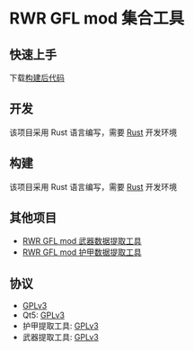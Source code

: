 # RWR GFL mod 集合工具

## 快速上手

下载[构建后代码](https://github.com/Kreedzt/rwr-gfl-collection-tool/releases)

## 开发

该项目采用 Rust 语言编写，需要 [Rust](https://www.rust-lang.org/) 开发环境

## 构建

该项目采用 Rust 语言编写，需要 [Rust](https://www.rust-lang.org/) 开发环境

## 其他项目

- [RWR GFL mod 武器数据提取工具](https://github.com/Kreedzt/rwr-gfl-weapon-parser)
- [RWR GFL mod 护甲数据提取工具](https://github.com/Kreedzt/rwr-gfl-armor-parser)

## 协议

- [GPLv3](https://opensource.org/licenses/GPL-3.0)
- Qt5: [GPLv3](https://opensource.org/licenses/GPL-3.0)
- 护甲提取工具: [GPLv3](https://opensource.org/licenses/GPL-3.0)
- 武器提取工具: [GPLv3](https://opensource.org/licenses/GPL-3.0)

